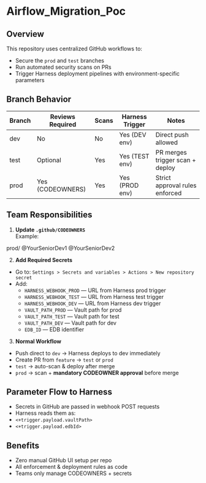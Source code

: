 # Airflow_Migration_Poc
## Overview
This repository uses centralized GitHub workflows to:
- Secure the `prod` and `test` branches
- Run automated security scans on PRs
- Trigger Harness deployment pipelines with environment-specific parameters

## Branch Behavior
| Branch | Reviews Required | Scans | Harness Trigger | Notes |
|--------|-----------------|-------|----------------|-------|
| dev    | No              | No    | Yes (DEV env)  | Direct push allowed |
| test   | Optional        | Yes   | Yes (TEST env) | PR merges trigger scan + deploy |
| prod   | Yes (CODEOWNERS)| Yes   | Yes (PROD env) | Strict approval rules enforced |

## Team Responsibilities
1. **Update `.github/CODEOWNERS`**  
   Example:

prod/ @YourSeniorDev1 @YourSeniorDev2

2. **Add Required Secrets**
- Go to: `Settings > Secrets and variables > Actions > New repository secret`
- Add:
  - `HARNESS_WEBHOOK_PROD` — URL from Harness prod trigger
  - `HARNESS_WEBHOOK_TEST` — URL from Harness test trigger
  - `HARNESS_WEBHOOK_DEV` — URL from Harness dev trigger
  - `VAULT_PATH_PROD` — Vault path for prod
  - `VAULT_PATH_TEST` — Vault path for test
  - `VAULT_PATH_DEV` — Vault path for dev
  - `EDB_ID` — EDB identifier

3. **Normal Workflow**
- Push direct to `dev` → Harness deploys to dev immediately
- Create PR from `feature` → `test` or `prod`
- `test` → auto-scan & deploy after merge
- `prod` → scan + **mandatory CODEOWNER approval** before merge

## Parameter Flow to Harness
- Secrets in GitHub are passed in webhook POST requests
- Harness reads them as:
- `<+trigger.payload.vaultPath>`
- `<+trigger.payload.edbId>`

## Benefits
- Zero manual GitHub UI setup per repo
- All enforcement & deployment rules as code
- Teams only manage CODEOWNERS + secrets
